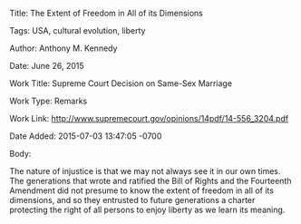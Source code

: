 Title:  The Extent of Freedom in All of its Dimensions

Tags:   USA, cultural evolution, liberty

Author: Anthony M. Kennedy

Date:   June 26, 2015

Work Title: Supreme Court Decision on Same-Sex Marriage

Work Type: Remarks

Work Link: http://www.supremecourt.gov/opinions/14pdf/14-556_3204.pdf

Date Added: 2015-07-03 13:47:05 -0700

Body: 

The nature of injustice is that we may not always see it in our own times. The generations that wrote and ratified the Bill of Rights and the Fourteenth Amendment did not presume to know the extent of freedom in all of its dimensions, and so they entrusted to future generations a charter protecting the right of all persons to enjoy liberty as we learn its meaning.

